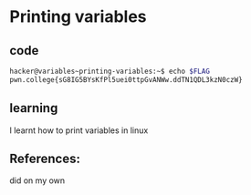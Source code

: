 # Printing variables
## code
```bash
hacker@variables~printing-variables:~$ echo $FLAG
pwn.college{sG8IG5BYsKfPl5uei0ttpGvANWw.ddTN1QDL3kzN0czW}
```

## learning
 I learnt how to print variables in linux
## References:
 did on my own
